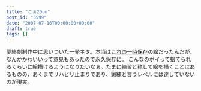 ```yaml
---
title: "こぁ2Duo"
post_id: "3599"
date: "2007-07-16T00:00:00+09:00"
draft: true
tags: []
---
```



夢終劇制作中に思いついた一発ネタ。本当は[これの一時保存](https://danmaq.com/3546)の絵だったんだが、なんかかわいいって意見もあったので永久保存に。 こんなのポイって捨てられるくらいに絵描けるようになりたいなぁ。たまに練習と称して絵を描くことはあるものの、あくまでリハビリ止まりであり、鍛練と言うレベルには達していないのが現実。
